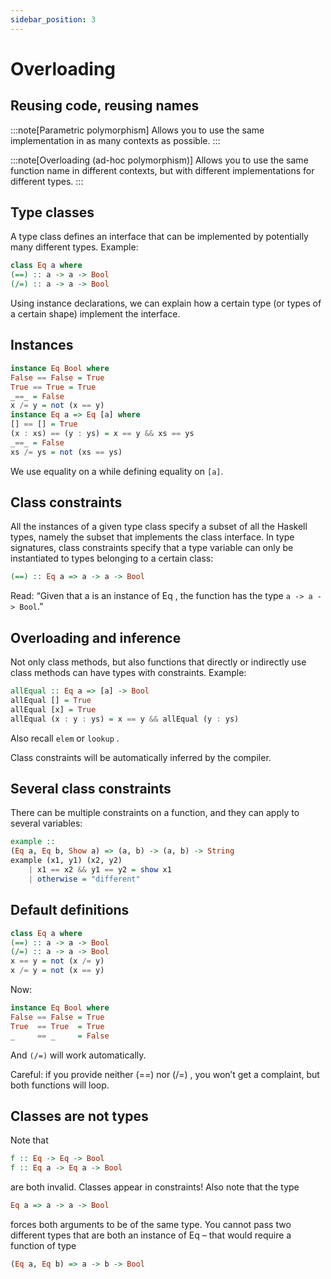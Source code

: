 ```yaml
---
sidebar_position: 3
---
```


# Overloading

## Reusing code, reusing names

:::note[Parametric polymorphism]
Allows you to use the same implementation in as many contexts as
possible.
:::

:::note[Overloading (ad-hoc polymorphism)]
Allows you to use the same function name in different contexts, but
with different implementations for different types.
:::

## Type classes

A type class defines an interface that can be implemented by
potentially many different types.
Example:

```hs
class Eq a where
(==) :: a -> a -> Bool
(/=) :: a -> a -> Bool
```

Using instance declarations, we can explain how a certain type (or
types of a certain shape) implement the interface.

## Instances

```hs
instance Eq Bool where
False == False = True
True == True = True
_==_ = False
x /= y = not (x == y)
instance Eq a => Eq [a] where
[] == [] = True
(x : xs) == (y : ys) = x == y && xs == ys
_==_ = False
xs /= ys = not (xs == ys)
```

We use equality on a while defining equality on `[a]`.

## Class constraints

All the instances of a given type class specify a subset of all the Haskell
types, namely the subset that implements the class interface.
In type signatures, class constraints specify that a type variable can
only be instantiated to types belonging to a certain class:

```hs
(==) :: Eq a => a -> a -> Bool
```

Read: “Given that a is an instance of Eq , the function has the type `a -> a -> Bool`.”

## Overloading and inference

Not only class methods, but also functions that directly or indirectly
use class methods can have types with constraints. Example:

```hs
allEqual :: Eq a => [a] -> Bool
allEqual [] = True
allEqual [x] = True
allEqual (x : y : ys) = x == y && allEqual (y : ys)
```

Also recall `elem` or `lookup` .

Class constraints will be automatically inferred by the compiler.

## Several class constraints

There can be multiple constraints on a function, and they can apply to
several variables:

```hs
example ::
(Eq a, Eq b, Show a) => (a, b) -> (a, b) -> String
example (x1, y1) (x2, y2)
    | x1 == x2 && y1 == y2 = show x1
    | otherwise = "different"
```

## Default definitions

```hs
class Eq a where
(==) :: a -> a -> Bool
(/=) :: a -> a -> Bool
x == y = not (x /= y)
x /= y = not (x == y)
```

Now:

```hs
instance Eq Bool where
False == False = True
True  == True  = True
_     == _     = False
```

And `(/=)` will work automatically.

Careful: if you provide neither (==) nor (/=) , you won’t get a complaint, but both functions will loop.

## Classes are not types

Note that

```hs
f :: Eq -> Eq -> Bool
f :: Eq a -> Eq a -> Bool
```

are both invalid. Classes appear in constraints!
Also note that the type

```hs
Eq a => a -> a -> Bool
```

forces both arguments to be of the same type. You cannot pass two
different types that are both an instance of Eq – that would require a
function of type

```hs
(Eq a, Eq b) => a -> b -> Bool
```

